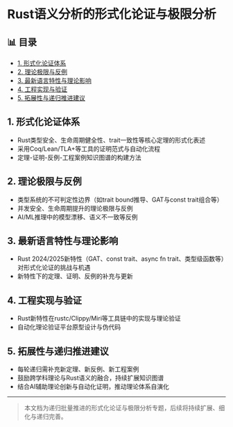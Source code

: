 ﻿# Rust语义分析的形式化论证与极限分析


## 📊 目录

- [1. 形式化论证体系](#1-形式化论证体系)
- [2. 理论极限与反例](#2-理论极限与反例)
- [3. 最新语言特性与理论影响](#3-最新语言特性与理论影响)
- [4. 工程实现与验证](#4-工程实现与验证)
- [5. 拓展性与递归推进建议](#5-拓展性与递归推进建议)


## 1. 形式化论证体系

- Rust类型安全、生命周期健全性、trait一致性等核心定理的形式化表述
- 采用Coq/Lean/TLA+等工具的证明范式与自动化流程
- 定理-证明-反例-工程案例知识图谱的构建方法

## 2. 理论极限与反例

- 类型系统的不可判定性边界（如trait bound推导、GAT与const trait组合等）
- 并发安全、生命周期提升的理论极限与反例
- AI/ML推理中的模型漂移、语义不一致等反例

## 3. 最新语言特性与理论影响

- Rust 2024/2025新特性（GAT、const trait、async fn trait、类型级函数等）对形式化论证的挑战与机遇
- 新特性下的定理、证明、反例的补充与更新

## 4. 工程实现与验证

- Rust新特性在rustc/Clippy/Miri等工具链中的实现与理论验证
- 自动化理论验证平台原型设计与伪代码

## 5. 拓展性与递归推进建议

- 每轮递归需补充新定理、新反例、新工程案例
- 鼓励跨学科理论与Rust语义的融合，持续扩展知识图谱
- 结合AI辅助理论创新与自动化证明，推动理论体系自演化

---

> 本文档为递归批量推进的形式化论证与极限分析专题，后续将持续扩展、细化与递归完善。
